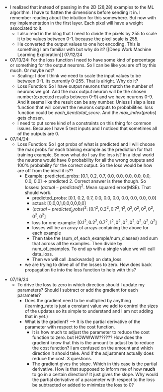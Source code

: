 * I realized that instead of passing in the 2D (28,28) examples to the ML algorithm. I have to flatten the dimensions before sending it in. I remember reading about the intuition for this somewhere. But now with my implementation in the first layer. Each pixel will have a weight associated to it. 
	* I also read in the blog that I need to divide the pixels by 255 to scale it to be values between 0-1. because the pixel scale is 255.
	* He converted the output values to one hot encoding. This is something I am familiar with but why do it? [[Deep Work Machine Learning Exploration]] 07/12/24
* 07/13/24: For the loss function I need to have some kind of percentage or something for the output neurons. So I can be like you are off by this much. Or maybe not?
	* Scaling: I don't think we need to scale the input values to be between 0-1. Its currently 0-255. That is alright. Why do it?
	* Loss Function: So I have output neurons that match the number of neurons we got. And the max output neuron will be the chosen number(expected results between 0-9) and we have neurons 0-9. And it seems like the result can be any number. Unless I slap a loss function that will convert the neurons outputs to probabilities. loss function could be $each\_item / total\_score$. And the $max\_index(probs)$ gets chosen. 
	* I need to put some kind of a constraints on this thing for common issues. Because I have 5 test inputs and I noticed that sometimes all of the outputs are 0.
* 07/14/24: 
	* Loss Function: So I got probs of what is predicted and I will choose the max probs for each training example as the prediction for that training example. So now what do I say the loss is? In a ideal world the neurons would have 0 probability for all the wrong outputs and 100% probability for the correct output. So the loss would be how are off from the ideal it is?? 
		* Example: predicted_probs: [0.1, 0.2, 0.7, 0.0, 0.0, 0.0, 0.0, 0.0, 0.0, 0.0] -> predicted 2. Correct answer is three though. So losses: $(actual - predicted)^2$. Mean squared error(MSE). That should work.
			* predicted_probs: [0.1, 0.2, 0.7, 0.0, 0.0, 0.0, 0.0, 0.0, 0.0, 0.0]
			* actual: [0,0,0,1,0,0,0,0,0,0]
			* $(actual-predicted_probs)^2$: $[0.1^2,0.2^2,0.7^2,1^2,0^2,0^2,0^2,0^2,0^2,0^2 ]$
			* loss for one example: $[0.1^2,0.2^2,0.7^2,1^2,0^2,0^2,0^2,0^2,0^2,0^2 ]$
			* losses will be an array of arrays containing the above for each example
			* Then take the (sum_of_each_example/num_classes) and sum that across all the examples. Then divide by num_of_examples. To end up with a single value we will call data_loss.
			* Then we will call .backwards() on data_loss
		* we are trying to drive all of the losses to zero. How does back propagation tie into the loss function to help with this?
- 07/19/24
	- To drive the loss to zero in which direction should I update my parameters? Should I subtract or add the gradient for each parameter?
		- Does the gradient need to be multiplied by anything (learning_rate is just a constant value we add to control the sizes of the updates so its simple to understand and I am not adding that in yet.)
		- What is the gradient? --> It is the partial derivative of the parameter with respect to the cost function.
			- It is how much to adjust the parameter to reduce the cost function to zero. but HOWWWW?????? How does the gradient know that this is the amount to adjust by to reduce the cost function? I am confused on the amount and which direction it should take. And if the adjustment actually does reduce the cost. 3 questions.
			- The gradient gives the slope. Which in this case is the partial derivative. How is that supposed to inform me of how **much** to go in a certain direction? It just gives the slope. Why would the partial derivative of a parameter with respect to the loss be subtracted or added to minimize the loss to 0?